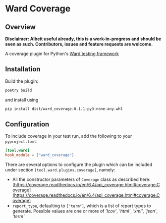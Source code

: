 # Ward Coverage

## Overview

__Disclaimer: Albeit useful already, this is a work-in-progress and should be seen as such. Contributors, issues and feature requests are welcome.__

A coverage plugin for Python's [Ward testing framework](https://ward.readthedocs.io/en/latest/)

## Installation

Build the plugin:

```bash
poetry build
```
and install using

```bash
pip install dist/ward_coverage-0.1.1-py3-none-any.whl
```

## Configuration

To include coverage in your test run, add the following to your `pyproject.toml`:

```toml
[tool.ward]
hook_module = ["ward_coverage"]
```

There are several options to configure the plugin which can be included under section `[tool.ward.plugins.coverage]`, namely:
- All the constructor parameters of `Coverage` class as described here: [https://coverage.readthedocs.io/en/6.4/api_coverage.html#coverage.Coverage](https://coverage.readthedocs.io/en/6.4/api_coverage.html#coverage.Coverage)
- `report_type`, defaulting to `["term"]`, which is a list of report types to generate. Possible values are one or more of _'lcov'_, _'html'_, _'xml'_, _'json'_, _'term'_